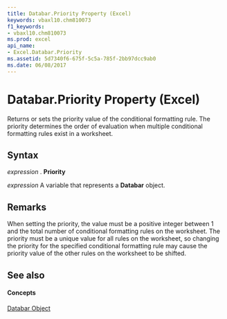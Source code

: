 ```yaml
---
title: Databar.Priority Property (Excel)
keywords: vbaxl10.chm810073
f1_keywords:
- vbaxl10.chm810073
ms.prod: excel
api_name:
- Excel.Databar.Priority
ms.assetid: 5d7340f6-675f-5c5a-785f-2bb97dcc9ab0
ms.date: 06/08/2017
---
```



# Databar.Priority Property (Excel)

Returns or sets the priority value of the conditional formatting rule. The priority determines the order of evaluation when multiple conditional formatting rules exist in a worksheet.


## Syntax

 _expression_ . **Priority**

 _expression_ A variable that represents a **Databar** object.


## Remarks

When setting the priority, the value must be a positive integer between 1 and the total number of conditional formatting rules on the worksheet. The priority must be a unique value for all rules on the worksheet, so changing the priority for the specified conditional formatting rule may cause the priority value of the other rules on the worksheet to be shifted.


## See also


#### Concepts


[Databar Object](Excel.Databar.md)

